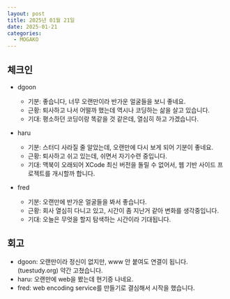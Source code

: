 ```yaml
---
layout: post
title: 2025년 01월 21일
date: 2025-01-21
categories:
  - MOGAKO
---
```


## 체크인

- dgoon
  - 기분: 좋습니다, 너무 오랜만이라 반가운 얼굴들을 보니 좋네요.
  - 근황: 퇴사하고 나서 어떨까 했는데 역시나 코딩하는 삶을 살고 있습니다.
  - 기대: 평소하던 코딩이랑 똑같을 것 같은데, 열심히 하고 가겠습니다.

- haru
  - 기분: 스터디 사라질 줄 알았는데, 오랜만에 다시 보게 되어 기분이 좋네요.
  - 근황: 퇴사하고 쉬고 있는데, 쉬면서 자기수련 중입니다.
  - 기대: 맥북이 오래되어 XCode 최신 버전을 돌릴 수 없어서, 웹 기반 사이드 프로젝트를 개시할까 합니다.

- fred
  - 기분: 오랜만에 반가운 얼굴들을 봐서 좋습니다.
  - 근황: 회사 열심히 다니고 있고, 시간이 좀 지난거 같아 변화를 생각중입니다.
  - 기대: 오늘은 무엇을 할지 탐색하는 시간이라 기대됩니다.

## 회고

- dgoon: 오랜만이라 정신이 없지만, www 안 붙여도 연결이 됩니다. (tuestudy.org) 약간 고쳤습니다.
- haru: 오랜만에 web을 봤는데 현기증 나네요.
- fred: web encoding service를 만들기로 결심해서 시작을 했습니다.
